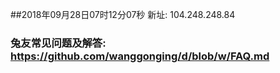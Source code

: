 ##2018年09月28日07时12分07秒 新址: 104.248.248.84
### 兔友常见问题及解答: https://github.com/wanggonging/d/blob/w/FAQ.md
